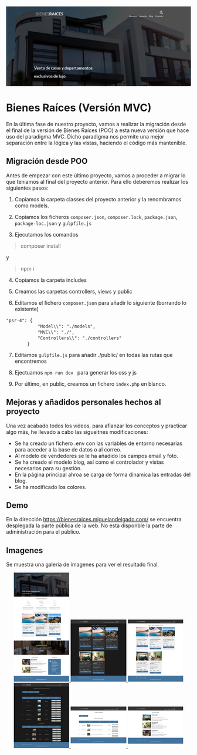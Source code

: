 
![Bienes Raíces](img/cabecera.png)

# Bienes Raíces (Versión MVC)

En la última fase de nuestro proyecto, vamos a realizar la migración desde el final de la versión de Bíenes Raíces (POO) a esta nueva versión que hace uso del paradigma MVC. Dicho paradigma nos permite una mejor separación entre la lógica y las vistas, haciendo el código más mantenible.

## Migración desde POO

Antes de empezar con este último proyecto, vamos a proceder a migrar lo que teniamos al final del proyecto anterior. Para ello deberemos realizar los siguientes pasos:

1) Copiamos la carpeta classes del proyecto anterior y la renombramos como models.

2) Copiamos los ficheros ```composer.json```, ```composer.lock```, ```package.json```, ```package-loc.json``` y ```gulpfile.js```

3) Ejecutamos los comandos

> composer install

y

> npm i

4) Copiamos la carpeta  includes

5) Creamos las carpetas controllers, views y public

6) Editamos el fichero  ```composer.json``` para añadir lo siguiente (borrando lo existente)

```
"psr-4": {
            "Model\\": "./models",
            "MVC\\": "./",
            "Controllers\\": "./controllers"
        }
```

7) Editamos ```gulpfile.js``` para añadir ./public/ en todas las rutas que encontremos

8) Ejectuamos ```npm run dev ``` para generar los css y js

9) Por último, en public, creamos un fichero ```index.php``` en blanco. 

## Mejoras y añadidos personales hechos al proyecto

Una vez acabado todos los videos, para afianzar los conceptos y practicar algo más, he llevado a cabo las sigueitnes modificaciones:

- Se ha creado un fichero .env  con las variables de entorno necesarias para acceder a la base de datos o al correo.
- Al modelo de vendedores se le ha añadido los campos email y foto.
- Se ha creado el modelo blog, así como el controlador y vistas necesarios para su gestión.
- En la página principal ahroa se carga de forma dinamica las entradas del blog.
- Se ha modificado los colores.

## Demo

En la dirección https://bienesraices.miguelandelgado.com/ se encuentra desplegada la parte pública de la web. No esta disponble la parte de administración para el público.

## Imagenes

Se muestra una galeria de imagenes para ver el resultado final.

<p align="center">
  <a href="img/main.jpg" target="_blank">
    <img src="img/main.jpg" width="30%" height="auto" alt="Página Principal">
  </a>
  <a href="img/dark.jpg" target="_blank">
    <img src="img/dark.jpg" width="30%" height="auto" alt="Modo oscuro">
  </a><a href="img/light.jpg" target="_blank">
    <img src="img/light.jpg" width="30%" height="auto" alt="Modo claro">
  </a><a href="img/admin.jpg" target="_blank">
    <img src="img/admin.jpg" width="30%" height="auto" alt="Panel de administración">
  </a><a href="img/blog.jpg" target="_blank">
    <img src="img/blog.jpg" width="30%" height="auto" alt="Gestión del blog">
  </a><a href="img/entrada.jpg" target="_blank">
    <img src="img/entrada.jpg" width="30%" height="auto" alt="Entrada">
  </a>
</p>




